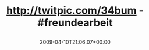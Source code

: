 ---
retweeted: false
source: <a href="http://twitter.com" rel="nofollow">Twitter Web Client</a>
entities:
  hashtags:
  - text: freundearbeit
    indices:
    - '27'
    - '41'
  symbols: []
  user_mentions: []
  urls: []
display_text_range:
- '0'
- '41'
favorite_count: '0'
id_str: '1493086677'
truncated: false
retweet_count: '0'
id: '1493086677'
created_at: Fri Apr 10 21:06:07 +0000 2009
favorited: false
full_text: 'http://twitpic.com/34bum - #freundearbeit'
lang: und
tags:
- freundearbeit
- pesos/twitter
date: '2009-04-10T21:06:07+00:00'
src: https://twitter.com/bascht/status/1493086677
original_url: https://twitter.com/bascht/status/1493086677
type: twitter_tweet
text: 'http://twitpic.com/34bum - #freundearbeit'
title: 'http://twitpic.com/34bum - #freundearbeit

  '

---